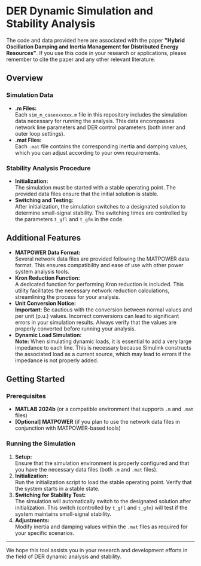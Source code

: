 # DER Dynamic Simulation and Stability Analysis

The code and data provided here are associated with the paper **"Hybrid Oscillation Damping and Inertia Management for Distributed Energy Resources"**. If you use this code in your research or applications, please remember to cite the paper and any other relevant literature.

## Overview

### Simulation Data
- **.m Files:**  
  Each `sim_m_casexxxxxx.m` file in this repository includes the simulation data necessary for running the analysis. This data encompasses network line parameters and DER control parameters (both inner and outer loop settings).
- **.mat Files:**  
  Each `.mat` file contains the corresponding inertia and damping values, which you can adjust according to your own requirements.

### Stability Analysis Procedure
- **Initialization:**  
  The simulation must be started with a stable operating point. The provided data files ensure that the initial solution is stable.
- **Switching and Testing:**  
  After initialization, the simulation switches to a designated solution to determine small-signal stability. The switching times are controlled by the parameters `t_gfl` and `t_gfm` in the code.

## Additional Features

- **MATPOWER Data Format:**  
  Several network data files are provided following the MATPOWER data format. This ensures compatibility and ease of use with other power system analysis tools.
- **Kron Reduction Function:**  
  A dedicated function for performing Kron reduction is included. This utility facilitates the necessary network reduction calculations, streamlining the process for your analysis.
- **Unit Conversion Notice:**  
  **Important:** Be cautious with the conversion between normal values and per unit (p.u.) values. Incorrect conversions can lead to significant errors in your simulation results. Always verify that the values are properly converted before running your analysis.
- **Dynamic Load Simulation:**  
  **Note:** When simulating dynamic loads, it is essential to add a very large impedance to each line. This is necessary because Simulink constructs the associated load as a current source, which may lead to errors if the impedance is not properly added.

## Getting Started

### Prerequisites
- **MATLAB 2024b** (or a compatible environment that supports `.m` and `.mat` files)
- **[Optional] MATPOWER** (if you plan to use the network data files in conjunction with MATPOWER-based tools)

### Running the Simulation
1. **Setup:**  
   Ensure that the simulation environment is properly configured and that you have the necessary data files (both `.m` and `.mat` files).
2. **Initialization:**  
   Run the initialization script to load the stable operating point. Verify that the system starts in a stable state.
3. **Switching for Stability Test:**  
   The simulation will automatically switch to the designated solution after initialization. This switch (controlled by `t_gfl` and `t_gfm`) will test if the system maintains small-signal stability.
4. **Adjustments:**  
   Modify inertia and damping values within the `.mat` files as required for your specific scenarios.

---

We hope this tool assists you in your research and development efforts in the field of DER dynamic analysis and stability.


